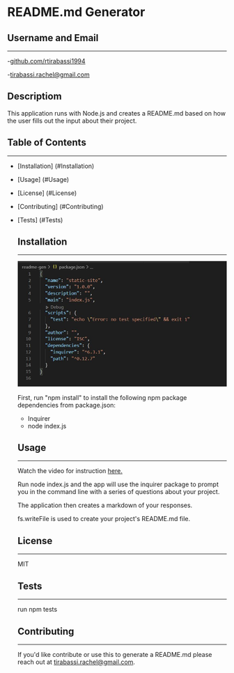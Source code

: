 
  
  # README.md Generator
  
  ## Username and Email
  ***
  -[github.com/rtirabassi1994](github.com)<br>

  -<tirabassi.rachel@gmail.com>
  
  ## Descriptiom
  This application runs with Node.js and creates a README.md based on how the user fills out the input about their project.

## Table of Contents
***
- [Installation] (#Installation) 
- [Usage] (#Usage)
- [License] (#License)
- [Contributing] (#Contributing)
- [Tests] (#Tests)
  

  ## Installation
  ***
  
  ![package.json example](/packagejson.JPG "Installation Example")<br>
  
  First, run "npm install" to install the following npm package dependencies from package.json: <br>

  - Inquirer <br>
  - node index.js
  
  ## Usage
  ***
  Watch the video for instruction [here.](https://drive.google.com/file/d/1XADh0DLbJx28ajI5I17AutiP5sABIUg8/view)<br>

  Run node index.js and the app will use the inquirer package to prompt you in the command line with a series of questions about your project.<br>

  The application then creates a markdown of your responses. <br>

  fs.writeFile is used to create your project's README.md file.

  ## License
  ***
  MIT
  
  ## Tests
  ***
  run npm tests

  ## Contributing
  ***
  If you'd like contribute or use this to generate a README.md please reach out at tirabassi.rachel@gmail.com.

  


